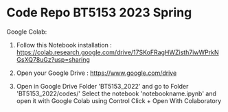 # Code Repo BT5153 2023 Spring


Google Colab:

1. Follow this Notebook installation :
https://colab.research.google.com/drive/17SKoFRagHWZisth7iwWPrkNGsXQ78uGz?usp=sharing

2. Open your Google Drive :
https://www.google.com/drive

3. Open in Google Drive Folder 'BT5153_2022' and go to Folder 'BT5153_2022/codes/'
Select the notebook 'notebookname.ipynb' and open it with Google Colab using Control Click + Open With Colaboratory
